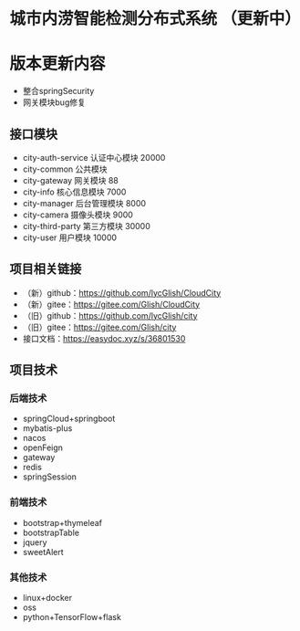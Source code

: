# 城市内涝智能检测分布式系统 （更新中）  

# 版本更新内容  

 * 整合springSecurity  
 * 网关模块bug修复  

## 接口模块  

 * city-auth-service    认证中心模块         20000
 * city-common          公共模块        
 * city-gateway         网关模块               88  
 * city-info            核心信息模块          7000  
 * city-manager         后台管理模块          8000  
 * city-camera          摄像头模块            9000  
 * city-third-party     第三方模块           30000  
 * city-user            用户模块             10000

## 项目相关链接  

 * （新）github：https://github.com/lycGlish/CloudCity  
 * （新）gitee：https://gitee.com/Glish/CloudCity  
 * （旧）github：https://github.com/lycGlish/city  
 * （旧）gitee：https://gitee.com/Glish/city  
 * 接口文档：https://easydoc.xyz/s/36801530  

## 项目技术

### 后端技术  

 *  springCloud+springboot  
 *  mybatis-plus  
 *  nacos  
 *  openFeign  
 *  gateway  
 *  redis  
 *  springSession  
 
### 前端技术  

 *  bootstrap+thymeleaf  
 *  bootstrapTable  
 *  jquery  
 *  sweetAlert  

### 其他技术  

 *  linux+docker  
 *  oss  
 *  python+TensorFlow+flask  